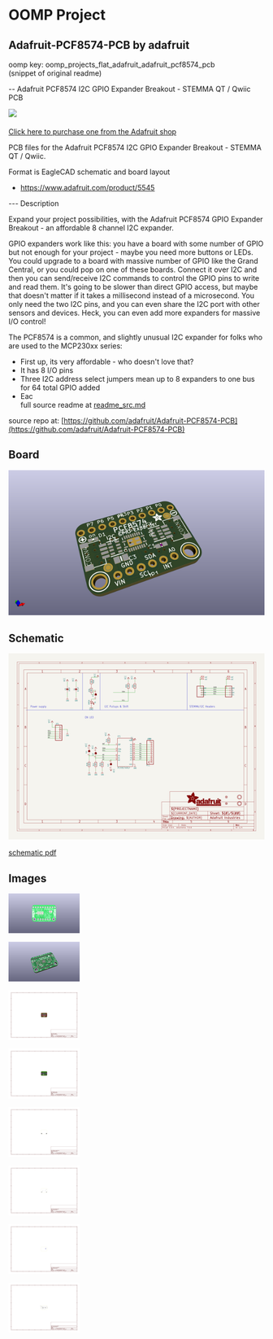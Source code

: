 # OOMP Project  
## Adafruit-PCF8574-PCB  by adafruit  
  
oomp key: oomp_projects_flat_adafruit_adafruit_pcf8574_pcb  
(snippet of original readme)  
  
-- Adafruit PCF8574 I2C GPIO Expander Breakout - STEMMA QT / Qwiic PCB  
  
<a href="http://www.adafruit.com/products/5545"><img src="assets/5545.jpg?raw=true" width="500px"><br/>  
Click here to purchase one from the Adafruit shop</a>  
  
PCB files for the Adafruit PCF8574 I2C GPIO Expander Breakout - STEMMA QT / Qwiic.   
  
Format is EagleCAD schematic and board layout  
* https://www.adafruit.com/product/5545  
  
--- Description  
  
Expand your project possibilities, with the Adafruit PCF8574 GPIO Expander Breakout - an affordable 8 channel I2C expander.  
  
GPIO expanders work like this: you have a board with some number of GPIO but not enough for your project - maybe you need more buttons or LEDs. You could upgrade to a board with massive number of GPIO like the Grand Central, or you could pop on one of these boards. Connect it over I2C and then you can send/receive I2C commands to control the GPIO pins to write and read them. It's going to be slower than direct GPIO access, but maybe that doesn't matter if it takes a millisecond instead of a microsecond. You only need the two I2C pins, and you can even share the I2C port with other sensors and devices. Heck, you can even add more expanders for massive I/O control!  
  
The PCF8574 is a common, and slightly unusual I2C expander for folks who are used to the MCP230xx series:  
  
* First up, its very affordable - who doesn't love that?  
* It has 8 I/O pins  
* Three I2C address select jumpers mean up to 8 expanders to one bus for 64 total GPIO added  
* Eac  
  full source readme at [readme_src.md](readme_src.md)  
  
source repo at: [https://github.com/adafruit/Adafruit-PCF8574-PCB](https://github.com/adafruit/Adafruit-PCF8574-PCB)  
## Board  
  
[![working_3d.png](working_3d_600.png)](working_3d.png)  
## Schematic  
  
[![working_schematic.png](working_schematic_600.png)](working_schematic.png)  
  
[schematic pdf](working_schematic.pdf)  
## Images  
  
[![working_3D_bottom.png](working_3D_bottom_140.png)](working_3D_bottom.png)  
  
[![working_3D_top.png](working_3D_top_140.png)](working_3D_top.png)  
  
[![working_assembly_page_01.png](working_assembly_page_01_140.png)](working_assembly_page_01.png)  
  
[![working_assembly_page_02.png](working_assembly_page_02_140.png)](working_assembly_page_02.png)  
  
[![working_assembly_page_03.png](working_assembly_page_03_140.png)](working_assembly_page_03.png)  
  
[![working_assembly_page_04.png](working_assembly_page_04_140.png)](working_assembly_page_04.png)  
  
[![working_assembly_page_05.png](working_assembly_page_05_140.png)](working_assembly_page_05.png)  
  
[![working_assembly_page_06.png](working_assembly_page_06_140.png)](working_assembly_page_06.png)  
